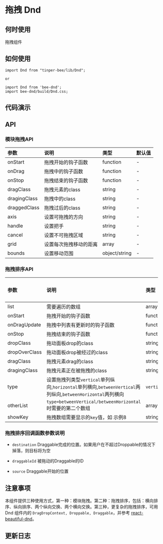 # 拖拽 Dnd

## 何时使用
拖拽组件

## 如何使用
```
import Dnd from "tinper-bee/lib/Dnd";

or

import Dnd from 'bee-dnd';
import bee-dnd/build/Dnd.css;

```

## 代码演示

## API

### 模块拖拽API

|参数|说明|类型|默认值|
|:---|:-----|:----|:------|
|onStart|拖拽开始的钩子函数|function|-|
|onDrag|拖拽中的钩子函数|function|-|
|onStop|拖拽结束的钩子函数|function|-|
|dragClass|拖拽元素的class|string|-|
|dragingClass|拖拽中的class|string|-|
|draggedClass|拖拽过后的class|string|-|
|axis|设置可拖拽的方向|string|-|
|handle|设置把手|string|-|
|cancel|设置不可拖拽区域|string|-|
|grid|设置每次拖拽移动的距离|array|-|
|bounds|设置移动范围|object/string|-|

### 拖拽排序API

|参数|说明|类型|默认值|
|:---|:-----|:----|:------|
|list|需要遍历的数组|array|[]|
|onStart|拖拽开始的钩子函数|function|-|
|onDragUpdate|拖拽中列表有更新时的钩子函数|function|-|
|onStop|拖拽结束的钩子函数|function|-|
|dropClass|拖动面板drop的class|string|-|
|dropOverClass|拖动面板drop被经过的class|string|-|
|dragClass|拖拽元素drag的class|string|-|
|dragingClass|拖拽元素正在被拖拽的class|string|-|
|type|设置拖拽列类型`vertical`单列纵向,`horizontal`单列横向,`betweenVertical`两列纵向,`betweenHorizontal`两列横向|`vertical`/`horizontal`/`betweenVertical`/`betweenHorizontal`|-|
|otherList|`type=betweenVertical/betweenHorizontal`时需要的第二个数组|array|[]|
|showKey|拖拽数组需要显示的`key`值，如 示例8|string|-|


### 拖拽排序回调函数参数说明

- `destination` Draggable完成的位置。如果用户在不超过Droppable的情况下掉落，则目标将为空

- `draggableId` 被拖动的Draggable的ID

- `source`  Draggable开始的位置


## 注意事项

本组件提供三种使用方式，第一种：模块拖拽。第二种：拖拽排序，包括：横向排序、纵向排序、两个纵向交换、两个横向交换。第三种，更复杂的拖拽排序，可用 Dnd 组件内的 `DragDropContext, Droppable, Draggable`，并参考 [react-beautiful-dnd](https://github.com/atlassian/react-beautiful-dnd)。

## 更新日志